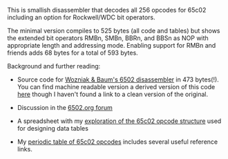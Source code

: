 This is smallish disassembler that decodes all 256 opcodes for 65c02
including an option for Rockwell/WDC bit operators.

The minimal version compiles to 525 bytes (all code and tables) but shows
the extended bit operators RMBn, SMBn, BBRn, and BBSn as NOP with
appropriate length and addressing mode.  Enabling support for RMBn and friends
adds 68 bytes for a total of 593 bytes.

Background and further reading:

- Source code for
[Wozniak & Baum's 6502 disassembler](https://www.applefritter.com/files/Apple1WozDrDobbsDisasm.pdf)
in 473 bytes(!).  You can find machine readable version a derived version of this code
[here](https://github.com/jblang/supermon64/blob/master/supermon64.asm) though I haven't found a link to
a clean version of the original.

- Discussion in the [6502.org forum](http://forum.6502.org/viewtopic.php?f=2&t=8147)

- A spreadsheet with my
    [exploration of the 65c02 opcode structure](https://docs.google.com/spreadsheets/d/1wf9PgigE5G9hAW63dF5ATjTwNdXEup0tbsFexUzrQEc/edit?gid=825377478#gid=825377478)
    used for designing data tables

- My [periodic table of 65c02 opcodes](https://patricksurry.github.io/periodic-65c02/)
includes several useful reference links.